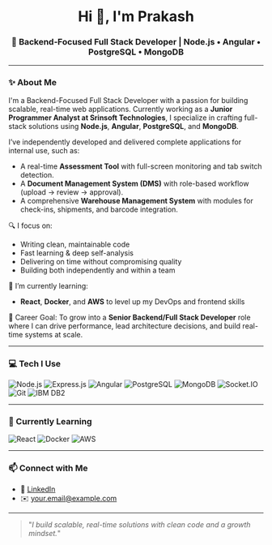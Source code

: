 <h1 align="center">Hi 👋, I'm Prakash</h1>
<h3 align="center">🚀 Backend‑Focused Full Stack Developer | Node.js • Angular • PostgreSQL • MongoDB</h3>

---

### ✨ About Me

I'm a Backend-Focused Full Stack Developer with a passion for building scalable, real-time web applications. Currently working as a **Junior Programmer Analyst at Srinsoft Technologies**, I specialize in crafting full-stack solutions using **Node.js**, **Angular**, **PostgreSQL**, and **MongoDB**.

I’ve independently developed and delivered complete applications for internal use, such as:
- A real-time **Assessment Tool** with full-screen monitoring and tab switch detection.
- A **Document Management System (DMS)** with role-based workflow (upload → review → approval).
- A comprehensive **Warehouse Management System** with modules for check-ins, shipments, and barcode integration.

🔍 I focus on:
- Writing clean, maintainable code  
- Fast learning & deep self-analysis  
- Delivering on time without compromising quality  
- Building both independently and within a team  

🚀 I’m currently learning:
- **React**, **Docker**, and **AWS** to level up my DevOps and frontend skills

🎯 Career Goal:
To grow into a **Senior Backend/Full Stack Developer** role where I can drive performance, lead architecture decisions, and build real-time systems at scale.

---

### 💻 Tech I Use

![Node.js](https://img.shields.io/badge/Node.js-339933?style=for-the-badge&logo=nodedotjs&logoColor=white)
![Express.js](https://img.shields.io/badge/Express.js-000000?style=for-the-badge&logo=express&logoColor=white)
![Angular](https://img.shields.io/badge/Angular-DD0031?style=for-the-badge&logo=angular&logoColor=white)
![PostgreSQL](https://img.shields.io/badge/PostgreSQL-4169E1?style=for-the-badge&logo=postgresql&logoColor=white)
![MongoDB](https://img.shields.io/badge/MongoDB-47A248?style=for-the-badge&logo=mongodb&logoColor=white)
![Socket.IO](https://img.shields.io/badge/Socket.IO-010101?style=for-the-badge&logo=socketdotio&logoColor=white)
![Git](https://img.shields.io/badge/Git-F05032?style=for-the-badge&logo=git&logoColor=white)
![IBM DB2](https://img.shields.io/badge/DB2-006699?style=for-the-badge&logo=ibm&logoColor=white)

---

### 🌱 Currently Learning

![React](https://img.shields.io/badge/React-20232A?style=for-the-badge&logo=react&logoColor=61DAFB)
![Docker](https://img.shields.io/badge/Docker-2496ED?style=for-the-badge&logo=docker&logoColor=white)
![AWS](https://img.shields.io/badge/AWS-232F3E?style=for-the-badge&logo=amazonaws&logoColor=white)

---


### 📫 Connect with Me

- 🔗 [LinkedIn](https://linkedin.com/in/your-custom-url)  
- ✉️ your.email@example.com

---

> "_I build scalable, real-time solutions with clean code and a growth mindset._"
